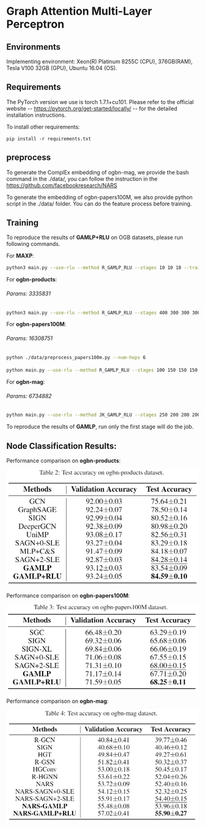 # Graph Attention Multi-Layer Perceptron

## Environments

Implementing environment: Xeon(R) Platinum 8255C (CPU), 376GB(RAM), Tesla V100 32GB (GPU), Ubuntu 16.04 (OS).

## Requirements

The PyTorch version we use is torch 1.7.1+cu101. Please refer to the official website -- https://pytorch.org/get-started/locally/ -- for the detailed installation instructions.

To install other requirements:

```setup
pip install -r requirements.txt
```
## preprocess

To generate the ComplEx embedding of ogbn-mag, we provide the bash command in the ./data/, you can follow the instruction in the https://github.com/facebookresearch/NARS

To generate the embedding of ogbn-papers100M, we also provide python script in the ./data/ folder. You can do the feature process before training.


## Training

To reproduce the results of **GAMLP+RLU** on OGB datasets, please run following commands.

For **MAXP**:

```bash
python3 main.py --use-rlu --method R_GAMLP_RLU --stages 10 10 10 --train-num-epochs 0 0 0 --threshold 0.85 --input-drop 0.2 --att-drop 0.5 --label-drop 0 --pre-process --residual --dataset maxp --num-runs 1 --eval 5 --act leaky_relu --batch 50000 --patience 300 --n-layers-1 4 --n-layers-2 4 --bns --gama 0.1 --all-train
```

For **ogbn-products**:

###### Params: 3335831

```bash
python3 main.py --use-rlu --method R_GAMLP_RLU --stages 400 300 300 300 --train-num-epochs 0 0 0 0 --threshold 0.85 --input-drop 0.2 --att-drop 0.5 --label-drop 0 --pre-process --residual --dataset ogbn-products --num-runs 10 --eval 10 --act leaky_relu --batch 50000 --patience 300 --n-layers-1 4 --n-layers-2 4 --bns --gama 0.1
```

For **ogbn-papers100M**:

###### Params: 16308751

```bash
python ./data/preprocess_papers100m.py --num-hops 6

python main.py --use-rlu --method R_GAMLP_RLU --stages 100 150 150 150 --train-num-epochs 0 0 0 0 --threshold 0 --input-drop 0 --att-drop 0 --label-drop 0 --dropout 0.5 --pre-process --dataset ogbn-papers100M --num-runs 3 --eval 1 --act sigmoid --batch 5000 --patience 300 --n-layers-2 6 --label-num-hops 9 --num-hops 6 --hidden 1024 --bns --temp 0.001
```

For **ogbn-mag**:

###### Params: 6734882

```bash
python main.py --use-rlu --method JK_GAMLP_RLU --stages 250 200 200 200 --train-num-epochs 0 0 0 0 --threshold 0.4 --input-drop 0.1 --att-drop 0 --label-drop 0 --pre-process --residual --dataset ogbn-mag --num-runs 10 --eval 10 --act leaky_relu --batch 10000 --patience 300 --n-layers-1 4 --n-layers-2 4 --label-num-hops 3 --bns --gama 10 --use-relation-subsets ./data/mag --emb_path ./data/
```

To reproduce the results of **GAMLP**, run only the first stage will do the job.



## Node Classification Results:

Performance comparison on **ogbn-products**:

![image-20210819193909175](./products_perf.png)

Performance comparison on **ogbn-papers100M**:

![image-20210819194124961](./papers100M_perf.png)

Performance comparison on **ogbn-mag**:

![image-20210819194235072](./mag_perf.png)
